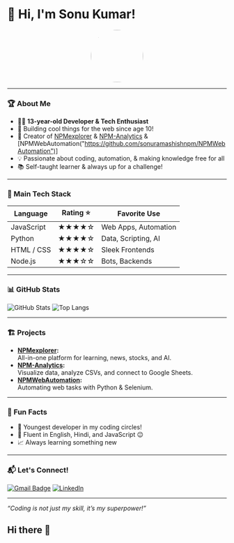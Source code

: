 # 👋 Hi, I'm Sonu Kumar!

<div align="center">
  <img src="https://avatars.githubusercontent.com/u/215385986?v=4" width="120" style="border-radius:50%">
</div>

---

### 🏆 About Me

- 🧑‍💻 **13-year-old Developer & Tech Enthusiast**
- 🚀 Building cool things for the web since age 10!
- 🌟 Creator of [NPMexplorer](https://npmexplorer.netlify.app) & [NPM-Analytics](https://github.com/sonuramashishnpm/NPM-Analytics) & [NPMWebAutomation("https://github.com/sonuramashishnpm/NPMWebAutomation")]
- 💡 Passionate about coding, automation, & making knowledge free for all
- 📚 Self-taught learner & always up for a challenge!

---

### 💼 Main Tech Stack

| Language      | Rating ⭐️ | Favorite Use            |
| ------------- | :-------: | ---------------------- |
| JavaScript    | ★★★★☆     | Web Apps, Automation   |
| Python        | ★★★★☆     | Data, Scripting, AI    |
| HTML / CSS    | ★★★★☆     | Sleek Frontends        |
| Node.js       | ★★★☆☆     | Bots, Backends         |

---

### 📊 GitHub Stats

![GitHub Stats](https://github-readme-stats.vercel.app/api?username=sonuramashishnpm&show_icons=true&theme=tokyonight)
![Top Langs](https://github-readme-stats.vercel.app/api/top-langs/?username=sonuramashishnpm&layout=compact)

---

### 🏗️ Projects

- **[NPMexplorer](https://npmexplorer.netlify.app):**  
  All-in-one platform for learning, news, stocks, and AI.
- **[NPM-Analytics](https://github.com/sonuramashishnpm/NPM-Analytics):**  
  Visualize data, analyze CSVs, and connect to Google Sheets.
- **[NPMWebAutomation](https://github.com/sonuramashishnpm/NPMWebAutomation):**  
  Automating web tasks with Python & Selenium.

---

### 🎯 Fun Facts

- 🏅 Youngest developer in my coding circles!
- 💬 Fluent in English, Hindi, and JavaScript 😉
- 📈 Always learning something new

---

### 📬 Let's Connect!

[![Gmail Badge](https://img.shields.io/badge/-npmdev@explorer.com-c14438?style=flat&logo=Gmail&logoColor=white)](mailto:npmdev@explorer.com)
[![LinkedIn](https://img.shields.io/badge/-LinkedIn-blue?style=flat&logo=linkedin&logoColor=white)](https://www.linkedin.com/in/your-linkedin)

---

*“Coding is not just my skill, it’s my superpower!”*
## Hi there 👋

<!--
**sonuramashishnpm/sonuramashishnpm** is a ✨ _special_ ✨ repository because its `README.md` (this file) appears on your GitHub profile.

Here are some ideas to get you started:

- 🔭 I’m currently working on ...
- 🌱 I’m currently learning ...
- 👯 I’m looking to collaborate on ...
- 🤔 I’m looking for help with ...
- 💬 Ask me about ...
- 📫 How to reach me: ...
- 😄 Pronouns: ...
- ⚡ Fun fact: ...
-->
